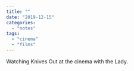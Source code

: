 ```yaml
---
title: ""
date: "2019-12-15"
categories: 
  - "notes"
tags: 
  - "cinema"
  - "films"
---
```


Watching Knives Out at the cinema with the Lady.
